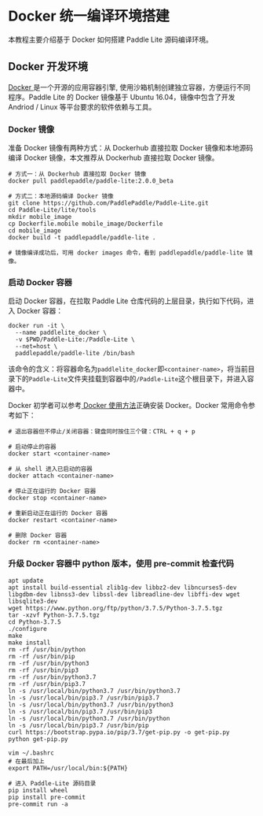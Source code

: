 
# Docker 统一编译环境搭建

本教程主要介绍基于 Docker 如何搭建 Paddle Lite 源码编译环境。


## Docker 开发环境

[ Docker ](https://www.docker.com/) 是一个开源的应用容器引擎, 使用沙箱机制创建独立容器，方便运行不同程序。Paddle Lite 的 Docker 镜像基于 Ubuntu 16.04，镜像中包含了开发 Andriod / Linux 等平台要求的软件依赖与工具。

### Docker 镜像

准备 Docker 镜像有两种方式：从 Dockerhub 直接拉取 Docker 镜像和本地源码编译 Docker 镜像，本文推荐从 Dockerhub 直接拉取 Docker 镜像。

```shell
# 方式一：从 Dockerhub 直接拉取 Docker 镜像
docker pull paddlepaddle/paddle-lite:2.0.0_beta

# 方式二：本地源码编译 Docker 镜像
git clone https://github.com/PaddlePaddle/Paddle-Lite.git
cd Paddle-Lite/lite/tools
mkdir mobile_image
cp Dockerfile.mobile mobile_image/Dockerfile
cd mobile_image
docker build -t paddlepaddle/paddle-lite .

# 镜像编译成功后，可用 docker images 命令，看到 paddlepaddle/paddle-lite 镜像。
```

### 启动 Docker 容器

启动 Docker 容器，在拉取 Paddle Lite 仓库代码的上层目录，执行如下代码，进入 Docker 容器：

```shell
docker run -it \
  --name paddlelite_docker \
  -v $PWD/Paddle-Lite:/Paddle-Lite \
  --net=host \
  paddlepaddle/paddle-lite /bin/bash
```

该命令的含义：将容器命名为`paddlelite_docker`即`<container-name>`，将当前目录下的`Paddle-Lite`文件夹挂载到容器中的`/Paddle-Lite`这个根目录下，并进入容器中。

Docker 初学者可以参考[ Docker 使用方法](https://thenewstack.io/docker-station-part-one-essential-docker-concepts-tools-terminology/)正确安装 Docker。Docker 常用命令参考如下：

```shell
# 退出容器但不停止/关闭容器：键盘同时按住三个键：CTRL + q + p

# 启动停止的容器
docker start <container-name>

# 从 shell 进入已启动的容器
docker attach <container-name>

# 停止正在运行的 Docker 容器
docker stop <container-name>

# 重新启动正在运行的 Docker 容器
docker restart <container-name>

# 删除 Docker 容器
docker rm <container-name>
```

### 升级 Docker 容器中 python 版本，使用 pre-commit 检查代码

``` shell
apt update
apt install build-essential zlib1g-dev libbz2-dev libncurses5-dev libgdbm-dev libnss3-dev libssl-dev libreadline-dev libffi-dev wget libsqlite3-dev
wget https://www.python.org/ftp/python/3.7.5/Python-3.7.5.tgz
tar -xzvf Python-3.7.5.tgz
cd Python-3.7.5
./configure
make
make install
rm -rf /usr/bin/python
rm -rf /usr/bin/pip
rm -rf /usr/bin/python3
rm -rf /usr/bin/pip3
rm -rf /usr/bin/python3.7
rm -rf /usr/bin/pip3.7
ln -s /usr/local/bin/python3.7 /usr/bin/python3.7
ln -s /usr/local/bin/pip3.7 /usr/bin/pip3.7
ln -s /usr/local/bin/python3.7 /usr/bin/python3
ln -s /usr/local/bin/pip3.7 /usr/bin/pip3
ln -s /usr/local/bin/python3.7 /usr/bin/python
ln -s /usr/local/bin/pip3.7 /usr/bin/pip
curl https://bootstrap.pypa.io/pip/3.7/get-pip.py -o get-pip.py
python get-pip.py

vim ~/.bashrc
# 在最后加上
export PATH=/usr/local/bin:${PATH}

# 进入 Paddle-Lite 源码目录
pip install wheel
pip install pre-commit
pre-commit run -a

```
